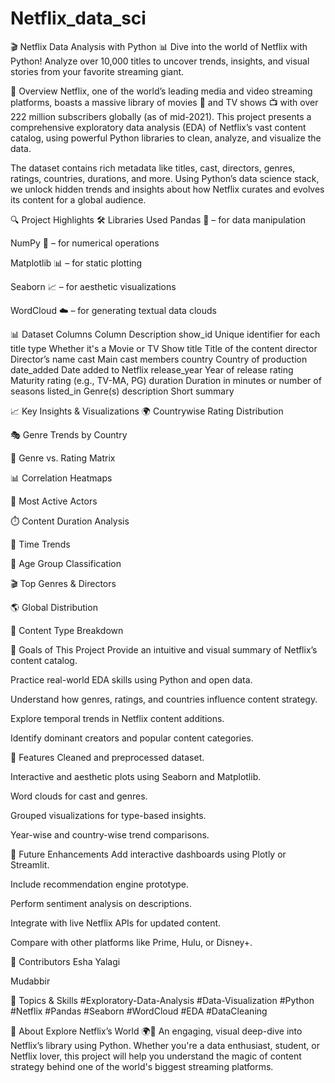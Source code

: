# Netflix_data_sci
🎬 Netflix Data Analysis with Python 📊
Dive into the world of Netflix with Python! Analyze over 10,000 titles to uncover trends, insights, and visual stories from your favorite streaming giant.

📌 Overview
Netflix, one of the world’s leading media and video streaming platforms, boasts a massive library of movies 🎥 and TV shows 📺 with over 222 million subscribers globally (as of mid-2021). This project presents a comprehensive exploratory data analysis (EDA) of Netflix’s vast content catalog, using powerful Python libraries to clean, analyze, and visualize the data.

The dataset contains rich metadata like titles, cast, directors, genres, ratings, countries, durations, and more. Using Python’s data science stack, we unlock hidden trends and insights about how Netflix curates and evolves its content for a global audience.

🔍 Project Highlights
🛠️ Libraries Used
Pandas 🐼 – for data manipulation

NumPy 🧮 – for numerical operations

Matplotlib 📊 – for static plotting

Seaborn 📈 – for aesthetic visualizations

WordCloud ☁️ – for generating textual data clouds

📊 Dataset Columns
Column	Description
show_id	Unique identifier for each title
type	Whether it's a Movie or TV Show
title	Title of the content
director	Director’s name
cast	Main cast members
country	Country of production
date_added	Date added to Netflix
release_year	Year of release
rating	Maturity rating (e.g., TV-MA, PG)
duration	Duration in minutes or number of seasons
listed_in	Genre(s)
description	Short summary

📈 Key Insights & Visualizations
🌍 Countrywise Rating Distribution

🎭 Genre Trends by Country

🔞 Genre vs. Rating Matrix

📊 Correlation Heatmaps

🎤 Most Active Actors

⏱️ Content Duration Analysis

📅 Time Trends

👶 Age Group Classification

🎬 Top Genres & Directors

🌎 Global Distribution

🍿 Content Type Breakdown

🎯 Goals of This Project
Provide an intuitive and visual summary of Netflix’s content catalog.

Practice real-world EDA skills using Python and open data.

Understand how genres, ratings, and countries influence content strategy.

Explore temporal trends in Netflix content additions.

Identify dominant creators and popular content categories.

🌟 Features
Cleaned and preprocessed dataset.

Interactive and aesthetic plots using Seaborn and Matplotlib.

Word clouds for cast and genres.

Grouped visualizations for type-based insights.

Year-wise and country-wise trend comparisons.

🔮 Future Enhancements
Add interactive dashboards using Plotly or Streamlit.

Include recommendation engine prototype.

Perform sentiment analysis on descriptions.

Integrate with live Netflix APIs for updated content.

Compare with other platforms like Prime, Hulu, or Disney+.

🤝 Contributors
Esha Yalagi

Mudabbir

🧠 Topics & Skills
#Exploratory-Data-Analysis #Data-Visualization #Python #Netflix #Pandas #Seaborn #WordCloud #EDA #DataCleaning

📣 About
Explore Netflix’s World 🌍🍿
An engaging, visual deep-dive into Netflix’s library using Python. Whether you're a data enthusiast, student, or Netflix lover, this project will help you understand the magic of content strategy behind one of the world's biggest streaming platforms.
